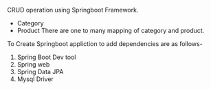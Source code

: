 CRUD operation using Springboot Framework.
* Category
* Product
  There are one to many mapping of category and product.

To Create Springboot appliction to add dependencies are as follows-
  1) Spring Boot Dev tool
  2) Spring web
  3) Spring Data JPA
  4) Mysql Driver

     
